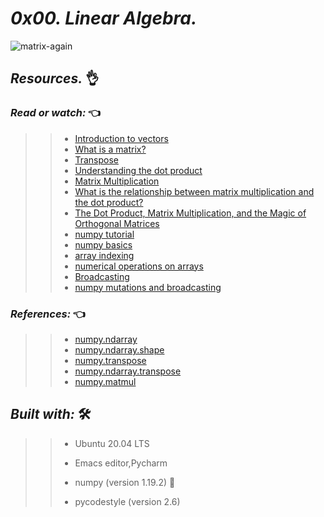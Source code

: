 # **_0x00. Linear Algebra._**
 
![matrix-again](https://holbertonintranet.s3.amazonaws.com/uploads/medias/2018/9/54daaf81421a9b894688.jpg?X-Amz-Algorithm=AWS4-HMAC-SHA256&X-Amz-Credential=AKIARDDGGGOU5BHMTQX4%2F20220725%2Fus-east-1%2Fs3%2Faws4_request&X-Amz-Date=20220725T160915Z&X-Amz-Expires=86400&X-Amz-SignedHeaders=host&X-Amz-Signature=e71539122cc54a19f157218b3ad2eaad6b9161074c3196d4d19389988dd566e6.png)
 
## **_Resources._** 👌

 

### **_Read or watch:_**  👈

>> * [Introduction to vectors](https://intranet.hbtn.io/rltoken/C05mTOfKzZgz_AVSosNKIw)
>> * [What is a matrix? ](https://intranet.hbtn.io/rltoken/vLe4BBPfmLXy2s_Idqo87w)
>> * [Transpose](https://intranet.hbtn.io/rltoken/xHWwQjqH9tgEcskvFQaV7A)
>> * [Understanding the dot product](https://intranet.hbtn.io/rltoken/2tYcOFY35stXjd0nhTpgFA)
>> * [Matrix Multiplication](https://intranet.hbtn.io/rltoken/pV4znghCxaXAAny4Ou-cNw)
>> * [What is the relationship between matrix multiplication and the dot product?](https://intranet.hbtn.io/rltoken/ih50DhE4FvilyItYPo1x5A)
>> * [The Dot Product, Matrix Multiplication, and the Magic of Orthogonal Matrices ](https://intranet.hbtn.io/rltoken/DnAvjbmojZutluWV9OJVOg)
>> * [numpy tutorial](https://intranet.hbtn.io/rltoken/MBHHb0eiN0OummbEdI9g_Q)
>> * [numpy basics](https://intranet.hbtn.io/rltoken/L8RdIDGi3GGO-_erGcMORg)
>> * [array indexing](https://intranet.hbtn.io/rltoken/1LPk4EosRetS_C7eX-mQNA)
>> * [numerical operations on arrays](https://intranet.hbtn.io/rltoken/slRzAgt6aom5-Nj5XSdUcQ)
>> * [Broadcasting](https://intranet.hbtn.io/rltoken/xgq6QIOHufhg8lHCZn0jwA)
>> * [numpy mutations and broadcasting](https://intranet.hbtn.io/rltoken/ENlQDq_na_CVM5Tqi8mDQw)

### **_References:_**  👈

>> * [numpy.ndarray](https://intranet.hbtn.io/rltoken/Ah-QtZhAhFSYnloj837a8Q)
>> * [numpy.ndarray.shape](https://intranet.hbtn.io/rltoken/mvx-STJbJ4Nn1N_BFfpnaQ)
>> * [numpy.transpose](https://intranet.hbtn.io/rltoken/I1V8iDWar7Hnoh_VwQzZ_Q)
>> * [numpy.ndarray.transpose](https://intranet.hbtn.io/rltoken/iv73fN04gTbpeV_XcIIaPQ)
>> * [numpy.matmul](https://intranet.hbtn.io/rltoken/MbHJEqjwavimnL8HRtaYCA)



## **_Built with:_** 🛠️

>> * Ubuntu 20.04 LTS
>> 
>> * Emacs editor,Pycharm
>> 
>> * numpy (version 1.19.2) 🏁
>> 
>> * pycodestyle (version 2.6)
